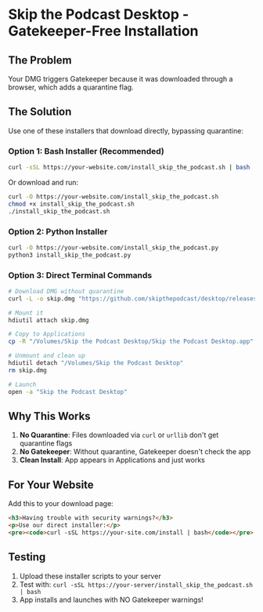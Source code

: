 # Skip the Podcast Desktop - Gatekeeper-Free Installation

## The Problem
Your DMG triggers Gatekeeper because it was downloaded through a browser, which adds a quarantine flag.

## The Solution
Use one of these installers that download directly, bypassing quarantine:

### Option 1: Bash Installer (Recommended)
```bash
curl -sSL https://your-website.com/install_skip_the_podcast.sh | bash
```

Or download and run:
```bash
curl -O https://your-website.com/install_skip_the_podcast.sh
chmod +x install_skip_the_podcast.sh
./install_skip_the_podcast.sh
```

### Option 2: Python Installer
```bash
curl -O https://your-website.com/install_skip_the_podcast.py
python3 install_skip_the_podcast.py
```

### Option 3: Direct Terminal Commands
```bash
# Download DMG without quarantine
curl -L -o skip.dmg "https://github.com/skipthepodcast/desktop/releases/latest/download/Skip_the_Podcast_Desktop.dmg"

# Mount it
hdiutil attach skip.dmg

# Copy to Applications
cp -R "/Volumes/Skip the Podcast Desktop/Skip the Podcast Desktop.app" /Applications/

# Unmount and clean up
hdiutil detach "/Volumes/Skip the Podcast Desktop"
rm skip.dmg

# Launch
open -a "Skip the Podcast Desktop"
```

## Why This Works

1. **No Quarantine**: Files downloaded via `curl` or `urllib` don't get quarantine flags
2. **No Gatekeeper**: Without quarantine, Gatekeeper doesn't check the app
3. **Clean Install**: App appears in Applications and just works

## For Your Website

Add this to your download page:

```html
<h3>Having trouble with security warnings?</h3>
<p>Use our direct installer:</p>
<pre><code>curl -sSL https://your-site.com/install | bash</code></pre>
```

## Testing

1. Upload these installer scripts to your server
2. Test with: `curl -sSL https://your-server/install_skip_the_podcast.sh | bash`
3. App installs and launches with NO Gatekeeper warnings!
